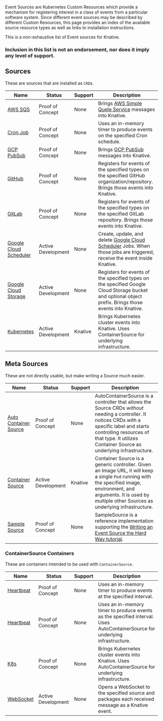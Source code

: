 <!--
This is a generated file and should not be changed manually. All changes should follow the
procedure:

1. Update the information in [`sources.yaml`](sources.yaml).

2. Run the generator tool:
    ```shell
    go run eventing/sources/generator/main.go
    ```
-->


Event Sources are Kubernetes Custom Resources which provide a mechanism for
registering interest in a class of events from a particular software system.
Since different event sources may be described by different Custom Resources,
this page provides an index of the available source resource types as well as
links to installation instructions.

This is a non-exhaustive list of Event sources for Knative.

### Inclusion in this list is not an endorsement, nor does it imply any level of support.

## Sources

These are sources that are installed as `CRD`s.

| Name                                                                                                                                  | Status             | Support | Description                                                                                                                                                     |
| ------------------------------------------------------------------------------------------------------------------------------------- | ------------------ | ------- | --------------------------------------------------------------------------------------------------------------------------------------------------------------- |
| [AWS SQS](https://github.com/knative/eventing-sources/blob/master/pkg/apis/sources/v1alpha1/aws_sqs_types.go)                         | Proof of Concept   | None    | Brings [AWS Simple Quele Service](https://aws.amazon.com/sqs/) messages into Knative.                                                                           |
| [Cron Job](https://github.com/knative/eventing-sources/blob/master/pkg/apis/sources/v1alpha1/cron_job_types.go)                       | Proof of Concept   | None    | Uses an in-memory timer to produce events on the specified Cron schedule.                                                                                       |
| [GCP PubSub](https://github.com/knative/eventing-sources/blob/master/contrib/gcppubsub/pkg/apis/sources/v1alpha1/gcp_pubsub_types.go) | Proof of Concept   | None    | Brings [GCP PubSub](https://cloud.google.com/pubsub/) messages into Knative.                                                                                    |
| [GitHub](https://github.com/knative/eventing-sources/blob/master/pkg/apis/sources/v1alpha1/githubsource_types.go)                     | Proof of Concept   | None    | Registers for events of the specified types on the specified GitHub organization/repository. Brings those events into Knative.                                  |
| [GitLab](https://gitlab.com/triggermesh/gitlabsource)                                                                                 | Proof of Concept   | None    | Registers for events of the specified types on the specified GitLab repository. Brings those events into Knative.                                               |
| [Google Cloud Scheduler](https://github.com/vaikas-google/csr)                                                                        | Active Development | None    | Create, update, and delete [Google Cloud Scheduler](https://cloud.google.com/scheduler/) Jobs. When those jobs are triggered, receive the event inside Knative. |
| [Google Cloud Storage](https://github.com/vaikas-google/gcs)                                                                          | Active Development | None    | Registers for events of the specified types on the specified Google Cloud Storage bucket and optional object prefix. Brings those events into Knative.          |
| [Kubernetes](https://github.com/knative/eventing-sources/blob/master/pkg/apis/sources/v1alpha1/kuberneteseventsource_types.go)        | Active Development | Knative | Brings Kubernetes cluster events into Knative. Uses ContainerSource for underlying infrastructure.                                                              |

## Meta Sources

These are not directly usable, but make writing a Source much easier.

| Name                                                                                                                           | Status             | Support | Description                                                                                                                                                                                                                                     |
| ------------------------------------------------------------------------------------------------------------------------------ | ------------------ | ------- | ----------------------------------------------------------------------------------------------------------------------------------------------------------------------------------------------------------------------------------------------- |
| [Auto Container Source](https://github.com/Harwayne/auto-container-source)                                                     | Proof of Concept   | None    | AutoContainerSource is a controller that allows the Source CRDs _without_ needing a controller. It notices CRDs with a specific label and starts controlling resources of that type. It utilizes Container Source as underlying infrastructure. |
| [Container Source](https://github.com/knative/eventing-sources/blob/master/pkg/apis/sources/v1alpha1/containersource_types.go) | Active Development | Knative | Container Source is a generic controller. Given an Image URL, it will keep a single `Pod` running with the specified image, environment, and arguments. It is used by multiple other Sources as underlying infrastructure.                      |
| [Sample Source](https://github.com/grantr/sample-source)                                                                       | Proof of Concept   | None    | SampleSource is a reference implementation supporting the [Writing an Event Source the Hard Way tutorial](../samples/writing-a-source).                                                                                                         |

### ContainerSource Containers

These are containers intended to be used with `ContainerSource`.

| Name                                                                                        | Status             | Support | Description                                                                                                                  |
| ------------------------------------------------------------------------------------------- | ------------------ | ------- | ---------------------------------------------------------------------------------------------------------------------------- |
| [Heartbeat](https://github.com/knative/eventing-sources/tree/master/cmd/heartbeats)         | Proof of Concept   | None    | Uses an in-memory timer to produce events at the specified interval.                                                         |
| [Heartbeat](https://github.com/Harwayne/auto-container-source/tree/master/heartbeat-source) | Proof of Concept   | None    | Uses an in-memory timer to produce events as the specified interval. Uses AutoContainerSource for underlying infrastructure. |
| [K8s](https://github.com/Harwayne/auto-container-source/tree/master/k8s-event-source)       | Proof of Concept   | None    | Brings Kubernetes cluster events into Knative. Uses AutoContainerSource for underlying infrastructure.                       |
| [WebSocket](https://github.com/knative/eventing-sources/tree/master/cmd/websocketsource)    | Active Development | None    | Opens a WebSocket to the specified source and packages each received message as a Knative event.                             |
